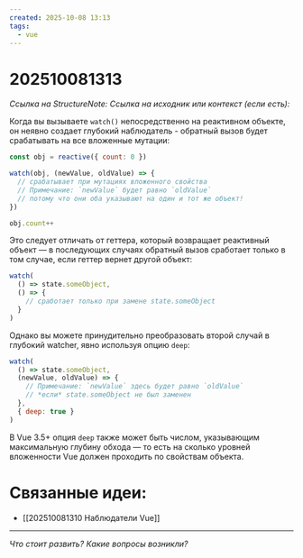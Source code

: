 ```yaml
---
created: 2025-10-08 13:13
tags:
  - vue
---
```

# 202510081313
*Ссылка на StructureNote:*
*Ссылка на исходник или контекст (если есть):* 

Когда вы вызываете `watch()` непосредственно на реактивном объекте, он неявно создает глубокий наблюдатель - обратный вызов будет срабатывать на все вложенные мутации:
```js
const obj = reactive({ count: 0 })

watch(obj, (newValue, oldValue) => {
  // срабатывает при мутациях вложенного свойства
  // Примечание: `newValue` будет равно `oldValue`
  // потому что они оба указывают на один и тот же объект!
})

obj.count++
```
Это следует отличать от геттера, который возвращает реактивный объект — в последующих случаях обратный вызов сработает только в том случае, если геттер вернет другой объект:
```js
watch(
  () => state.someObject,
  () => {
    // сработает только при замене state.someObject
  }
)
```
Однако вы можете принудительно преобразовать второй случай в глубокий watcher, явно используя опцию `deep`:
```js
watch(
  () => state.someObject,
  (newValue, oldValue) => {
    // Примечание: `newValue` здесь будет равно `oldValue`
    // *если* state.someObject не был заменен
  },
  { deep: true }
)
```
В Vue 3.5+ опция `deep` также может быть числом, указывающим максимальную глубину обхода — то есть на сколько уровней вложенности Vue должен проходить по свойствам объекта.

# Связанные идеи:
* [[202510081310 Наблюдатели Vue]]
---

*Что стоит развить? Какие вопросы возникли?*